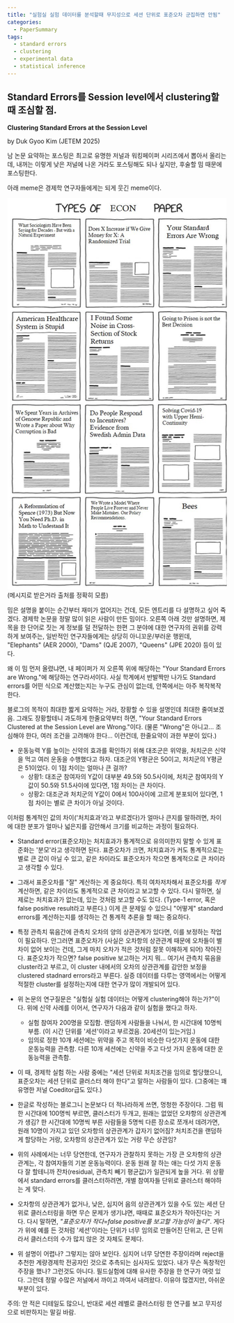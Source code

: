 ```yaml
---
title: "실험실 실험 데이터를 분석할때 무지성으로 세션 단위로 표준오차 군집하면 안됨"
categories:
  - PaperSummary
tags:
  - standard errors
  - clustering
  - experimental data
  - statistical inference
--- 
```


## Standard Errors를 Session level에서 clustering할 때 조심할 점.

**Clustering Standard Errors at the Session Level**

by Duk Gyoo Kim (JETEM 2025)

<!--
Session-specific features of a laboratory experiment, if those exist, do not disappear by clustering standard errors at the session level. Randomly ordering or counterbalancing sessions to deal with sampling issues, cannot justify clustering the standard errors at the session level. Unlike empirical studies, for laboratory experimental studies, the experimental design reflected on the researchers’ intention should primarily determine the clustering level. In a typical controlled laboratory experiment where subjects make choices in the same environment repeatedly, clustering at a participant level is intended by the experimental design, and standard errors could be larger (that is, a statistical inference could be more conservative) when clustered at the individual or decision-group level than the session level. It implies that clustering standard errors at the session level can lead to false-positive treatment effects if it is mistakenly chosen. Having a small per-session sample to increase the number of sessions could yield undesirable heterogeneities that are hard for the experimenter to control or observe.
-->

남 논문 요약하는 포스팅은 최고로 유명한 저널과 워킹페이퍼 시리즈에서 뽑아서 올리는데, 내꺼는 이렇게 낮은 저널에 나온 거라도 포스팅해도 되나 싶지만, 후술할 밈 때문에 포스팅한다. 

아래 meme은 경제학 연구자들에게는 되게 웃긴 meme이다. 
 
![EconPaperMeme](/assets/images/EconPaperMeme.jpg)
(메시지로 받은거라 출처를 정확히 모름)

밈은 설명을 붙이는 순간부터 재미가 없어지는 건데, 모든 엔트리를 다 설명하고 싶어 죽겠다. 경제학 논문을 정말 많이 읽은 사람이 만든 밈이다. 오른쪽 아래 것만 설명하면, 제목을 한 단어로 짓는 게 정보를 덜 전달하는 한편 그 분야에 대한 연구자의 권위를 강력하게 보여주는, 일반적인 연구자들에게는 상당히 아니꼬운/부러운 행윈데, "Elephants" (AER 2000), "Dams" (QJE 2007), "Queens" (JPE 2020) 등이 있다.

왜 이 밈 먼저 올렸냐면, 내 페이퍼가 저 오른쪽 위에 해당하는 "Your Standard Errors are Wrong."에 해당하는 연구라서이다. 사실 학계에서 반발짝만 나가도 Standard errors를 어떤 식으로 계산했는지는 누구도 관심이 없는데, 안쪽에서는 아주 복작복작 한다.

블로그의 목적이 최대한 짧게 요약하는 거라, 장황할 수 있을 설명인데 최대한 줄여보겠음. 그래도 장황할테니 과도하게 한줄요약부터 하면, "Your Standard Errors Clustered at the Session Level are Wrong."이다. (물론 "Wrong"은 아니고... 조심해야 한다, 여러 조건을 고려해야 한다... 이런건데, 한줄요약이 과한 부분이 있다.)

- 운동능력 Y를 높이는 신약의 효과를 확인하기 위해 대조군은 위약을, 처치군은 신약을 먹고 여러 운동을 수행했다고 하자. 대조군의 Y평균은 50이고, 처치군의 Y평균은 51이었다. 이 1점 차이는 얼마나 큰 걸까? 
	- 상황1: 대조군 참여자의 Y값이 대부분 49.5와 50.5사이에, 처치군 참여자의 Y값이 50.5와 51.5사이에 있다면, 1점 차이는 큰 차이다. 
	- 상황2: 대조군과 처치군의 Y값이 0에서 100사이에 고르게 분포되어 있다면, 1점 차이는 별로 큰 차이가 아닐 것이다.

이처럼 통계적인 값의 차이('처치효과'라고 부르겠다)가 얼마나 큰지를 말하려면, 차이에 대한 분포가 얼마나 넓은지를 감안해서 크기를 비교하는 과정이 필요하다.

- Standard error(표준오차)는 처치효과가 통계적으로 유의미한지 말할 수 있게 표준화는 '분모'라고 생각하면 된다. 표준오차가 크면, 처치효과가 커도 통계적으로는 별로 큰 값이 아닐 수 있고, 같은 차이라도 표준오차가 작으면 통계적으로 큰 차이라고 생각할 수 있다.

- 그래서 표준오차를 "잘" 계산하는 게 중요하다. 특히 여차저차해서 표준오차를 *작게* 계산하면, 같은 차이라도 통계적으로 큰 차이라고 보고할 수 있다. 다시 말하면, 실제로는 처치효과가 없는데, 있는 것처럼 보고할 수도 있다. (Type-1 error, 혹은 false positive result라고 부른다.) 이게 큰 문제일 수 있으니 "어떻게" standard errors를 계산하는지를 생각하는 건 통계적 추론을 할 때는 중요하다.

- 특정 관측치 묶음간에 관측치 오차의 양의 상관관계가 있다면, 이를 보정하는 작업이 필요하다. 안그러면 표준오차가 (사실은 오차항의 상관관계 때문에 오차들이 별 차이 없어 보이는 건데, 그게 마치 오차가 적은 것처럼 잘못 이해하게 되어) 작아진다. 표준오차가 작으면? false positive 보고하는 거지 뭐... 여기서 관측치 묶음을 cluster라고 부르고, 이 cluster 내에서의 오차의 상관관계를 감안한 보정을 clustered stadnard errors라고 부른다. 실증 데이터를 다루는 영역에서는 어떻게 적절한 cluster를 설정하는지에 대한 연구가 많이 개발되어 있다.

- 위 논문의 연구질문은 "실험실 실험 데이터는 어떻게 clustering해야 하는가?"이다. 위에 신약 사례를 이어서, 연구자가 다음과 같이 실험을 했다고 하자.
	- 실험 참여자 200명을 모집함. 랜덤하게 사람들을 나눠서, 한 시간대에 10명씩 부름. (이 시간 단위를 '세션'이라고 부르겠음. 20세션이 있는거임.)
	- 임의로 정한 10개 세션에는 위약을 주고 목적이 비슷한 다섯가지 운동에 대한 운동능력을 관측함. 다른 10개 세션에는 신약을 주고 다섯 가지 운동에 대한 운동능력을 관측함.
	
- 이 때, 경제학 실험 하는 사람 중에는 "세션 단위로 처치조건을 임의로 할당했으니, 표준오차는 세션 단위로 클러스터 해야 한다"고 말하는 사람들이 있다. (그중에는 꽤 유명한 저널 Coeditor급도 있다.) 

- 한글로 작성하는 블로그니 논문보다 더 적나라하게 쓰면, 멍청한 주장이다. 그럼 뭐 한 시간대에 100명씩 부르면, 클러스터가 두개고, 원래는 없었던 오차항의 상관관계가 생김? 한 시간대에 10명씩 부른 사람들을 5명씩 다른 장소로 쪼개서 데려가면, 원래 10명이 가지고 있던 오차항의 상관관계가 갑자기 없어짐? 처치조건을 랜덤하게 할당하는 거랑, 오차항의 상관관계가 있는 거랑 무슨 상관임? 

- 위의 사례에서는 너무 당연한데, 연구자가 관찰하지 못하는 가장 큰 오차항의 상관관계는, 각 참여자들의 기본 운동능력이다. 운동 원래 잘 하는 애는 다섯 가지 운동 다 잘 할테니까 잔차(residual, 관측치 빼기 평균값)가 일관되게 높을 거다. 위 상황에서 standard errors를 클러스터하려면, 개별 참여자들 단위로 클러스터 해야하는 게 맞다.

- 오차항의 상관관계가 없거나, 낮은, 심지어 음의 상관관계가 있을 수도 있는 세션 단위로 클러스터링을 하면 무슨 문제가 생기냐면, 때때로 표준오차가 작아진다는 거다. 다시 말하면, *"표준오차가 작다=false positive를 보고할 가능성이 높다"*. 게다가 위에 예를 든 것처럼 '세션'이라는 단위가 너무 임의로 만들어진 단위고, 큰 단위라서 클러스터의 수가 많지 않은 것 자체도 문제다. 

- 위 설명이 어렵나? 그렇지는 않아 보인다. 심지어 너무 당연한 주장이라며 reject을 추천한 계량경제학 전공자인 것으로 추측되는 심사자도 있었다. 내가 무슨 독창적인 주장을 했나? 그런것도 아니다. 필드실험에 대해 유사한 주장을 한 연구가 여럿 있다. 그런데 정말 수많은 저널에서 까이고 까여서 내려왔다. 이유야 많겠지만, 아쉬운 부분이 있다.

주의: 안 적은 디테일도 많으니, 반대로 세션 레벨로 클러스터링 한 연구를 보고 무지성으로 비판하지는 말길 바람. 
